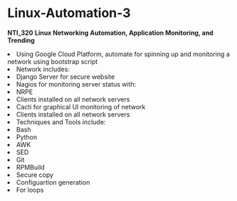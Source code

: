 # Linux-Automation-3
<b>NTI_320</b>
<ui></ui>
<b>Linux Networking Automation, Application Monitoring, and Trending</b>
<ui></ui>
<li>Using Google Cloud Platform, automate for spinning up and monitoring a network using bootstrap script</li>
<li>Network includes:</li>
   <li>Django Server for secure website</li>
   <li>Nagios for monitoring server status with:</li>
      <li>NRPE</li>
      <li>Clients installed on all network servers</li>
   <li>Cacti for graphical UI monitoring of network</li>
      <li>Clients installed on all network servers</li>
<li>Techniques and Tools include:</li>
   <li>Bash</li>
   <li>Python</li>
   <li>AWK</li>
   <li>SED</li>
   <li>Git</li>
   <li>RPMBuild</li>
   <li>Secure copy</li>
   <li>Configuartion generation</li>
   <li>For loops</li>
  


